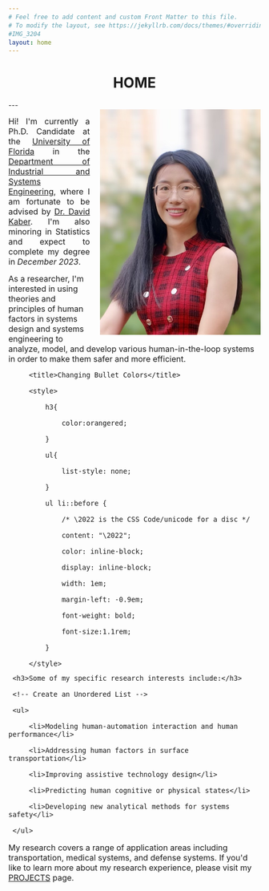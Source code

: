 ```yaml
---
# Feel free to add content and custom Front Matter to this file.
# To modify the layout, see https://jekyllrb.com/docs/themes/#overriding-theme-defaults
#IMG_3204
layout: home
---
```

<h1 align="center">HOME</h1>
<!-- <div align='center'><font size='60'>Projects</font></div> -->
---

<br/> 
<style>
img  {
  float: right;
  margin-left: 20px;
}
</style>


<img height='450' align="right" src="assets/images/banners/IMG_3204.jpeg"/> 
 <p style="text-align:justify; text-justify:inter-ideograph;">
<font size=3>Hi! I'm currently a Ph.D. Candidate at the <a href="https://www.ufl.edu" target="_blank">University of Florida</a> in the  <a href="https://www.ise.ufl.edu" target="_blank">Department of Industrial and Systems Engineering</a>, where I am fortunate to be advised by <a href="https://www.ise.ufl.edu/kaber/" target="_blank">Dr. David Kaber</a>. I'm also minoring in Statistics and expect to complete my degree in <i>December 2023</i>.<br/>

As a researcher, I'm interested in using theories and principles of human factors in systems design and systems engineering to analyze, model, and develop various human-in-the-loop systems in order to make them safer and more efficient. <br/>



<html>
    <head>

         <title>Changing Bullet Colors</title>

         <style>

             h3{

                 color:orangered;

             }

             ul{

                 list-style: none;

             }

             ul li::before {

                 /* \2022 is the CSS Code/unicode for a disc */

                 content: "\2022";  

                 color: inline-block; 

                 display: inline-block; 

                 width: 1em;

                 margin-left: -0.9em;

                 font-weight: bold;

                 font-size:1.1rem;

             }

         </style>

   </head>

   <body>

     <h3>Some of my specific research interests include:</h3>

     <!-- Create an Unordered List -->

     <ul>

         <li>Modeling human-automation interaction and human performance</li>

         <li>Addressing human factors in surface transportation</li>

         <li>Improving assistive technology design</li>

         <li>Predicting human cognitive or physical states</li>

         <li>Developing new analytical methods for systems safety</li>

     </ul>

   </body>

</html>

My research covers a range of application areas including transportation, medical systems, and defense systems. If you'd like to learn more about my research experience, please visit my <a href="/Projects.html" target="_blank">PROJECTS</a> page. <br/><br/><br/>

<!-- <b>Click <a href="/assets/images/banners/Update_CV_YL_0928.pdf" download="cv.pdf">HERE</a> to download my resume.</b><br/><br/><br/> -->



</font>
 </p>





